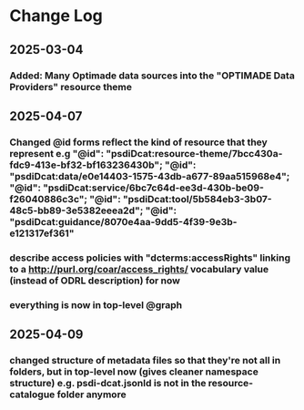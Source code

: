 # Change Log
## 2025-03-04
### Added: Many Optimade data sources into the "OPTIMADE Data Providers" resource theme

## 2025-04-07
### Changed @id forms reflect the kind of resource that they represent e.g "@id": "psdiDcat:resource-theme/7bcc430a-fdc9-413e-bf32-bf163236430b"; "@id": "psdiDcat:data/e0e14403-1575-43db-a677-89aa515968e4"; "@id": "psdiDcat:service/6bc7c64d-ee3d-430b-be09-f26040886c3c"; "@id": "psdiDcat:tool/5b584eb3-3b07-48c5-bb89-3e5382eeea2d"; "@id": "psdiDcat:guidance/8070e4aa-9dd5-4f39-9e3b-e121317ef361"
### describe access policies with "dcterms:accessRights" linking to a http://purl.org/coar/access_rights/ vocabulary value (instead of ODRL description) for now
### everything is now in top-level @graph

## 2025-04-09
### changed structure of metadata files so that they're not all in folders, but in top-level now (gives cleaner namespace structure) e.g. psdi-dcat.jsonld is not in the resource-catalogue folder anymore
